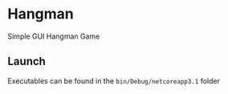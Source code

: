 # Hangman
Simple GUI Hangman Game

## Launch
Executables can be found in the `bin/Debug/netcoreapp3.1` folder

